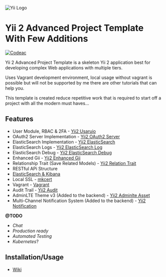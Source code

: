 ![Yii Logo](https://www.yiiframework.com/image/yii_logo_light.svg)
# Yii 2 Advanced Project Template With Few Additions

[![Codeac](https://static.codeac.io/badges/2-207509170.svg "Codeac")](https://app.codeac.io/github/deadmantfa/yii2-advanced-template-starter)

Yii 2 Advanced Project Template is a skeleton Yii 2 application best for developing complex Web applications with
multiple tiers.

Uses Vagrant development environment, local usage without vagrant is possible but will not be supported by me there are
other tutorials that can help you.

This template is created reduce repetitive work that is required to start off a project with all the modern must
haves...

## Features

* User Module, RBAC & 2FA - [Yii2 Usaruio](https://yii2-usuario.readthedocs.io/en/latest/)
* OAuth2 Server Implementation - [Yii2 OAuth2 Server](https://github.com/chervand/yii2-oauth2-server)
* ElasticSearch Implementation - [Yii2 ElasticSearch](https://github.com/Mirocow/yii2-elasticsearch)
* ElasticSearch Logs - [Yii2 ElasticSearch Log](https://github.com/Mirocow/yii2-elasticsearch-log)
* ElasticSearch Debug - [Yii2 ElasticSearch Debug](https://github.com/Mirocow/yii2-elasticsearch-debug)
* Enhanced Gii - [Yii2 Enhanced Gii](https://github.com/mootensai/yii2-enhanced-gii)
* Relationship Trait (Save Related Models) - [Yii2 Relation Trait](https://github.com/mootensai/yii2-relation-trait)
* RESTful APi Structure
* [ElasticSearch & Kibana](https://www.elastic.co/products/elastic-stack)
* Local SSL - [mkcert](https://github.com/FiloSottile/mkcert) 
* Vagrant - [Vagrant](https://www.vagrantup.com/) 
* Audit Trail - [Yii2 Audit](https://bedezign.github.io/yii2-audit/)
* AdminLTE Theme v3 (Added to the backend) - [Yii2 Adminlte Asset](https://github.com/dmstr/yii2-adminlte-asset)
* Multi-Channel Notification System (Added to the backend) - [Yii2 Notification](https://github.com/webzop/yii2-notifications)

**@TODO**
* _Chat_
* _Production ready_
* _Automated Testing_
* _Kubernetes_?

## Installation/Usage

* [Wiki](https://github.com/deadmantfa/yii2-advanced-template-starter/wiki)
